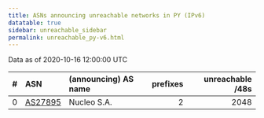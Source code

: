 ```yaml
---
title: ASNs announcing unreachable networks in PY (IPv6)
datatable: true
sidebar: unreachable_sidebar
permalink: unreachable_py-v6.html
---
```


Data as of 2020-10-16 12:00:00 UTC


<div class="datatable-begin"></div>

|   # | ASN                                    | (announcing) AS name   |   prefixes |   unreachable /48s |
|----:|:---------------------------------------|:-----------------------|-----------:|-------------------:|
|   0 | [AS27895](unreachable_AS27895-v6.html) | Nucleo S.A.            |          2 |               2048 |

<div class="datatable-end"></div>